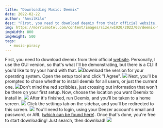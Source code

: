 ```yaml
---
title: "Downloading Music: Deemix"
date: 2022-02-22
author: "AnvilKilo"
desc: "First, you need to download deemix from their official website. Personally, I use the GUI version, so that's what I'll be demonstrating, but there is a CLI if you'd like to try your hand with that."
img: https://morrismotel.com/content/images/size/w1920/2022/03/deemix-thumb.png
imgWidth: 800
imgHeight: 500
tags:
  - music-piracy
---
```



First, you need to download deemix from their official [website](https://deemix.app/gui). Personally, I use the GUI version, so that's what I'll be demonstrating, but there is a CLI if you'd like to try your hand with that.
![](__GHOST_URL__/content/images/2022/02/image-2.png)Download the version for your operating system.
Open the setup tool and click "I Agree".
![](__GHOST_URL__/content/images/2022/02/image-3.png)
Next, you'll be prompted to chose whether to install deemix for all users, or just the current one.
![](__GHOST_URL__/content/images/2022/02/image-4.png)Don't mind the red scribbles, just crossing out information that won't be there on your first setup.
Now, choose the location you want Deemix to install in.
![](__GHOST_URL__/content/images/2022/02/image-5.png)
After it's finished, run Deemix, and you'll be taken to a home screen.
![](__GHOST_URL__/content/images/2022/02/image-6.png)
Click the settings tab on the sidebar, and you'll be redirected to this screen.
![](__GHOST_URL__/content/images/2022/02/image-7.png)
You'll need to login, using your Deezer account's email and password, or ARL ([which can be found here](__GHOST_URL__/fetching-your-arl/)). Once that's done, you're free to start downloading! Just search, then download!
![](__GHOST_URL__/content/images/2022/02/image-8.png)
